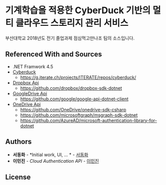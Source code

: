 # 기계학습을 적용한 CyberDuck 기반의 멀티 클라우드 스토리지 관리 서비스

부산대학교 2018년도 전기 졸업과제 점심먹고만나조 팀의 소스입니다.

## Referenced With and Sources

* .NET Framwork 4.5
* [Cyberduck](https://cyberduck.io/)
  - https://g.iterate.ch/projects/ITERATE/repos/cyberduck/
* [Dropbox Api](https://www.dropbox.com/developers/documentation/dotnet)
  - https://github.com/dropbox/dropbox-sdk-dotnet
* [GoogleDrive Api](https://developers.google.com/drive/api/v3/about-sdk)
  - https://github.com/google/google-api-dotnet-client
* [OneDrive Api](https://developer.microsoft.com/en-us/onedrive)
  - https://github.com/OneDrive/onedrive-sdk-csharp
  - https://github.com/microsoftgraph/msgraph-sdk-dotnet
  - https://github.com/AzureAD/microsoft-authentication-library-for-dotnet

## Authors

* **서동화** - *Initial work, UI, ... * - [서동화](https://github.com/rtdona)
* **이민진** - *Cloud Authentication APi* - [이민진](https://github.com/gwtwind)

## License
